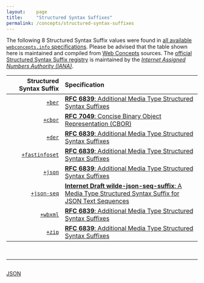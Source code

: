 ```yaml
---
layout:    page
title:     "Structured Syntax Suffixes"
permalink: /concepts/structured-syntax-suffixes
---
```




The following 8 Structured Syntax Suffix values were found in [all available `webconcepts.info` specifications](/specs). Please be advised that the table shown here is maintained and compiled from [Web Concepts](/) sources. The [official Structured Syntax Suffix registry](http://www.iana.org/assignments/media-type-structured-suffix/media-type-structured-suffix.xhtml) is maintained by the [*Internet Assigned Numbers Authority (IANA)*](http://www.iana.org/).

Structured Syntax Suffix | Specification
-------: | :-------
[`+ber`](/concepts/structured-syntax-suffix/+ber) | [**RFC 6839**: Additional Media Type Structured Syntax Suffixes](/specs/IETF/RFC/6839 "A content media type name sometimes includes partitioned meta-information distinguished by a structured syntax to permit noting an attribute of the media as a suffix to the name. This document defines several structured syntax suffixes for use with media type registrations. In particular, it defines and registers the &#34;+json&#34;, &#34;+ber&#34;, &#34;+der&#34;, &#34;+fastinfoset&#34;, &#34;+wbxml&#34; and &#34;+zip&#34; structured syntax suffixes, and provides a media type structured syntax suffix registration form for the &#34;+xml&#34; structured syntax suffix.")
[`+cbor`](/concepts/structured-syntax-suffix/+cbor) | [**RFC 7049**: Concise Binary Object Representation (CBOR)](/specs/IETF/RFC/7049 "The Concise Binary Object Representation (CBOR) is a data format whose design goals include the possibility of extremely small code size, fairly small message size, and extensibility without the need for version negotiation. These design goals make it different from earlier binary serializations such as ASN.1 and MessagePack.")
[`+der`](/concepts/structured-syntax-suffix/+der) | [**RFC 6839**: Additional Media Type Structured Syntax Suffixes](/specs/IETF/RFC/6839 "A content media type name sometimes includes partitioned meta-information distinguished by a structured syntax to permit noting an attribute of the media as a suffix to the name. This document defines several structured syntax suffixes for use with media type registrations. In particular, it defines and registers the &#34;+json&#34;, &#34;+ber&#34;, &#34;+der&#34;, &#34;+fastinfoset&#34;, &#34;+wbxml&#34; and &#34;+zip&#34; structured syntax suffixes, and provides a media type structured syntax suffix registration form for the &#34;+xml&#34; structured syntax suffix.")
[`+fastinfoset`](/concepts/structured-syntax-suffix/+fastinfoset) | [**RFC 6839**: Additional Media Type Structured Syntax Suffixes](/specs/IETF/RFC/6839 "A content media type name sometimes includes partitioned meta-information distinguished by a structured syntax to permit noting an attribute of the media as a suffix to the name. This document defines several structured syntax suffixes for use with media type registrations. In particular, it defines and registers the &#34;+json&#34;, &#34;+ber&#34;, &#34;+der&#34;, &#34;+fastinfoset&#34;, &#34;+wbxml&#34; and &#34;+zip&#34; structured syntax suffixes, and provides a media type structured syntax suffix registration form for the &#34;+xml&#34; structured syntax suffix.")
[`+json`](/concepts/structured-syntax-suffix/+json) | [**RFC 6839**: Additional Media Type Structured Syntax Suffixes](/specs/IETF/RFC/6839 "A content media type name sometimes includes partitioned meta-information distinguished by a structured syntax to permit noting an attribute of the media as a suffix to the name. This document defines several structured syntax suffixes for use with media type registrations. In particular, it defines and registers the &#34;+json&#34;, &#34;+ber&#34;, &#34;+der&#34;, &#34;+fastinfoset&#34;, &#34;+wbxml&#34; and &#34;+zip&#34; structured syntax suffixes, and provides a media type structured syntax suffix registration form for the &#34;+xml&#34; structured syntax suffix.")
[`+json-seq`](/concepts/structured-syntax-suffix/+json-seq) | [**Internet Draft wilde-json-seq-suffix**: A Media Type Structured Syntax Suffix for JSON Text Sequences](/specs/IETF/I-D/wilde-json-seq-suffix "Structured Syntax Suffixes for media types allow other media types to build on them and make it explicit that they are built on an existing media type as their foundation.  This specification defines and registers &#34;json-seq&#34; as a structured syntax suffix for JSON Text Sequences.")
[`+wbxml`](/concepts/structured-syntax-suffix/+wbxml) | [**RFC 6839**: Additional Media Type Structured Syntax Suffixes](/specs/IETF/RFC/6839 "A content media type name sometimes includes partitioned meta-information distinguished by a structured syntax to permit noting an attribute of the media as a suffix to the name. This document defines several structured syntax suffixes for use with media type registrations. In particular, it defines and registers the &#34;+json&#34;, &#34;+ber&#34;, &#34;+der&#34;, &#34;+fastinfoset&#34;, &#34;+wbxml&#34; and &#34;+zip&#34; structured syntax suffixes, and provides a media type structured syntax suffix registration form for the &#34;+xml&#34; structured syntax suffix.")
[`+zip`](/concepts/structured-syntax-suffix/+zip) | [**RFC 6839**: Additional Media Type Structured Syntax Suffixes](/specs/IETF/RFC/6839 "A content media type name sometimes includes partitioned meta-information distinguished by a structured syntax to permit noting an attribute of the media as a suffix to the name. This document defines several structured syntax suffixes for use with media type registrations. In particular, it defines and registers the &#34;+json&#34;, &#34;+ber&#34;, &#34;+der&#34;, &#34;+fastinfoset&#34;, &#34;+wbxml&#34; and &#34;+zip&#34; structured syntax suffixes, and provides a media type structured syntax suffix registration form for the &#34;+xml&#34; structured syntax suffix.")

<br/>
<hr/>

<p style="float : left"><a href="structured-syntax-suffixes.json" title="JSON representing all values for this Web Concept">JSON</a></p>
